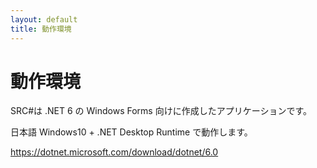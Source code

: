 ```yaml
---
layout: default
title: 動作環境
---
```


# 動作環境

SRC#は .NET 6 の Windows Forms 向けに作成したアプリケーションです。

日本語 Windows10 + .NET Desktop Runtime で動作します。

https://dotnet.microsoft.com/download/dotnet/6.0
